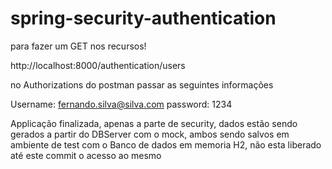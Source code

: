# spring-security-authentication

para fazer um GET nos recursos!

http://localhost:8000/authentication/users

no Authorizations do postman passar as seguintes informações 

Username: fernando.silva@silva.com
password: 1234

Applicação finalizada, apenas a parte de security, dados estão sendo gerados a partir do DBServer com o mock, 
ambos sendo salvos em ambiente de test com o Banco de dados em memoria H2, não esta liberado até este commit o acesso ao mesmo

